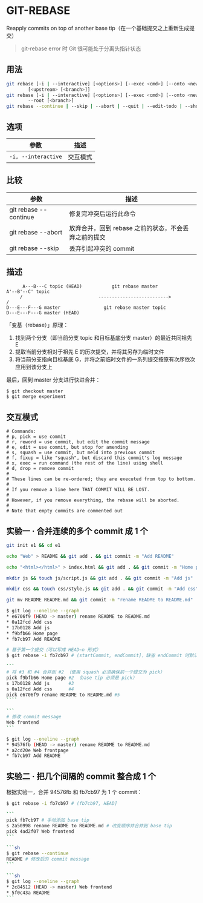 # GIT-REBASE

Reapply commits on top of another base tip（在一个基础提交之上重新生成提交）

> git-rebase error 时 Git 很可能处于分离头指针状态

## 用法

```sh
git rebase [-i | --interactive] [<options>] [--exec <cmd>] [--onto <newbase>]
        [<upstream> [<branch>]]
git rebase [-i | --interactive] [<options>] [--exec <cmd>] [--onto <newbase>]
        --root [<branch>]
git rebase --continue | --skip | --abort | --quit | --edit-todo | --show-current-patch
```

## 选项

| 参数                | 描述     |
| ------------------- | -------- |
| `-i, --interactive` | 交互模式 |

## 比较

| 参数                  | 描述                                                 |
| --------------------- | ---------------------------------------------------- |
| git rebase --continue | 修复完冲突后运行此命令                               |
| git rebase --abort    | 放弃合并，回到 rebase 之前的状态，不会丢弃之前的提交 |
| git rebase --skip     | 丢弃引起冲突的 commit                                |


## 描述

```graph
      A---B---C topic (HEAD)           git rebase master                           A'--B'--C' topic
     /                            -------------------------->                    /
D---E---F---G master                git rebase master topic          D---E---F---G master (HEAD)
```

「变基（rebase）」原理：

1. 找到两个分支（即当前分支 topic 和目标基底分支 master）的最近共同祖先 E
2. 提取当前分支相对于祖先 E 的历次提交，并将其另存为临时文件
3. 将当前分支指向目标基底 G，并将之前临时文件的一系列提交按原有次序依次应用到该分支上

最后，回到 master 分支进行快进合并：

```sh
$ git checkout master
$ git merge experiment
```

## 交互模式

```plain
# Commands:
# p, pick = use commit
# r, reword = use commit, but edit the commit message
# e, edit = use commit, but stop for amending
# s, squash = use commit, but meld into previous commit
# f, fixup = like "squash", but discard this commit's log message
# x, exec = run command (the rest of the line) using shell
# d, drop = remove commit
#
# These lines can be re-ordered; they are executed from top to bottom.
#
# If you remove a line here THAT COMMIT WILL BE LOST.
#
# However, if you remove everything, the rebase will be aborted.
#
# Note that empty commits are commented out
```

## 实验一 · 合并连续的多个 commit 成 1 个

```sh
git init e1 && cd e1

echo "Web" > README && git add . && git commit -m "Add README"

echo "<html></html>" > index.html && git add . && git commit -m "Home page"

mkdir js && touch js/script.js && git add . && git commit -m "Add js"

mkdir css && touch css/style.js && git add . && git commit -m "Add css"

git mv README README.md && git commit -m "rename README to README.md"
```

```sh
$ git log --oneline --graph
* e6706f9 (HEAD -> master) rename README to README.md
* 0a12fcd Add css
* 17b0128 Add js
* f9bfb66 Home page
* fb7cb97 Add README
```

``````sh
# 基于第一个提交（可以写成 HEAD~n 形式）
$ git rebase -i fb7cb97 # (startCommit, endCommit]，缺省 endCommit 时默认是 HEAD （即最近一次提交）

```
# 将 #3 和 #4 合并到 #2 （使用 squash 必须确保前一个提交为 pick）
pick f9bfb66 Home page #2 （base tip 必须是 pick）
s 17b0128 Add js       #3
s 0a12fcd Add css      #4
pick e6706f9 rename README to README.md #5
````

```
# 修改 commit message
Web frontend
```
``````

```sh
$ git log --oneline --graph
* 94576fb (HEAD -> master) rename README to README.md
* a2cd20e Web frontpage
* fb7cb97 Add README
```

## 实验二 · 把几个间隔的 commit 整合成 1 个

根据实验一，合并 94576fb 和 fb7cb97 为 1 个 commit：

``````sh
$ git rebase -i fb7cb97 # (fb7cb97, HEAD]

```
pick fb7cb97 # 手动添加 base tip
s 2a50998 rename README to README.md # 改变顺序并合并到 base tip
pick 4ad2f07 Web frontend
```

```sh
$ git rebase --continue
README # 修改后的 commit message
```

```sh
$ git log --oneline --graph
* 2c84512 (HEAD -> master) Web frontend
* 5f0c43a README
```
``````